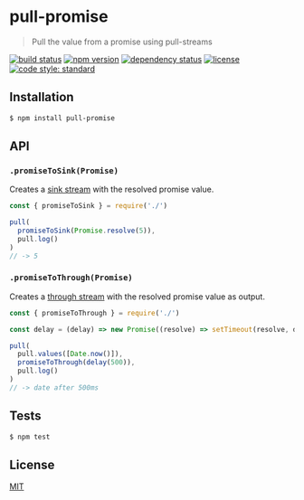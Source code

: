 # pull-promise

> Pull the value from a promise using pull-streams

[![build status](https://img.shields.io/travis/queckezz/pull-promise.svg?style=flat-square)](https://travis-ci.org/queckezz/pull-promise)
[![npm version](https://img.shields.io/npm/v/pull-promise.svg?style=flat-square)](https://npmjs.org/package/pull-promise)
[![dependency status](https://img.shields.io/david/pull-promise.svg?style=flat-square)](https://david-dm.org/queckezz/pull-promise)
[![license](https://img.shields.io/npm/l/pull-promise.svg?style=flat-square)](./license)
[![code style: standard](https://img.shields.io/badge/code-standard-brightgreen.svg?style=flat-square)](https://github.com/feross/standard)

## Installation

```bash
$ npm install pull-promise
```

## API

### `.promiseToSink(Promise)`

Creates a [sink stream](https://github.com/pull-stream/pull-stream/blob/master/docs/sinks/index.md) with the resolved promise value.

```js
const { promiseToSink } = require('./')

pull(
  promiseToSink(Promise.resolve(5)),
  pull.log()
)
// -> 5
```

### `.promiseToThrough(Promise)`

Creates a [through stream](https://github.com/pull-stream/pull-stream/blob/master/docs/throughs/index.md) with the resolved promise value as output.

```js
const { promiseToThrough } = require('./')

const delay = (delay) => new Promise((resolve) => setTimeout(resolve, delay))

pull(
  pull.values([Date.now()]),
  promiseToThrough(delay(500)),
  pull.log()
)
// -> date after 500ms
```

## Tests

```bash
$ npm test 
```

## License

[MIT](./license)

